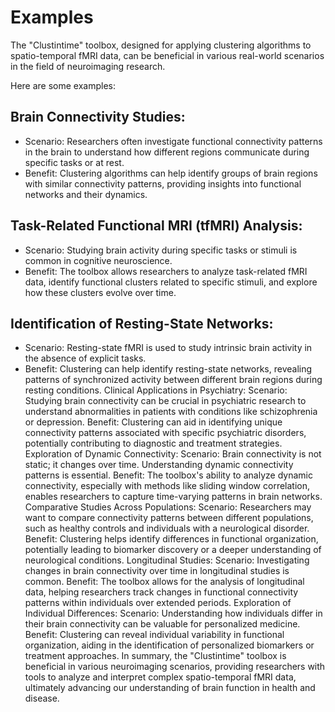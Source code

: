 # Examples

The "Clustintime" toolbox, designed for applying clustering algorithms to spatio-temporal fMRI data, can be beneficial in various real-world scenarios in the field of neuroimaging research.

Here are some examples:

## Brain Connectivity Studies:
- Scenario: Researchers often investigate functional connectivity patterns in the brain to understand how different regions communicate during specific tasks or at rest.
- Benefit: Clustering algorithms can help identify groups of brain regions with similar connectivity patterns, providing insights into functional networks and their dynamics.
## Task-Related Functional MRI (tfMRI) Analysis:
- Scenario: Studying brain activity during specific tasks or stimuli is common in cognitive neuroscience.
- Benefit: The toolbox allows researchers to analyze task-related fMRI data, identify functional clusters related to specific stimuli, and explore how these clusters evolve over time.
## Identification of Resting-State Networks:
- Scenario: Resting-state fMRI is used to study intrinsic brain activity in the absence of explicit tasks.
- Benefit: Clustering can help identify resting-state networks, revealing patterns of synchronized activity between different brain regions during resting conditions.
Clinical Applications in Psychiatry:
Scenario: Studying brain connectivity can be crucial in psychiatric research to understand abnormalities in patients with conditions like schizophrenia or depression.
Benefit: Clustering can aid in identifying unique connectivity patterns associated with specific psychiatric disorders, potentially contributing to diagnostic and treatment strategies.
Exploration of Dynamic Connectivity:
Scenario: Brain connectivity is not static; it changes over time. Understanding dynamic connectivity patterns is essential.
Benefit: The toolbox's ability to analyze dynamic connectivity, especially with methods like sliding window correlation, enables researchers to capture time-varying patterns in brain networks.
Comparative Studies Across Populations:
Scenario: Researchers may want to compare connectivity patterns between different populations, such as healthy controls and individuals with a neurological disorder.
Benefit: Clustering helps identify differences in functional organization, potentially leading to biomarker discovery or a deeper understanding of neurological conditions.
Longitudinal Studies:
Scenario: Investigating changes in brain connectivity over time in longitudinal studies is common.
Benefit: The toolbox allows for the analysis of longitudinal data, helping researchers track changes in functional connectivity patterns within individuals over extended periods.
Exploration of Individual Differences:
Scenario: Understanding how individuals differ in their brain connectivity can be valuable for personalized medicine.
Benefit: Clustering can reveal individual variability in functional organization, aiding in the identification of personalized biomarkers or treatment approaches.
In summary, the "Clustintime" toolbox is beneficial in various neuroimaging scenarios, providing researchers with tools to analyze and interpret complex spatio-temporal fMRI data, ultimately advancing our understanding of brain function in health and disease.